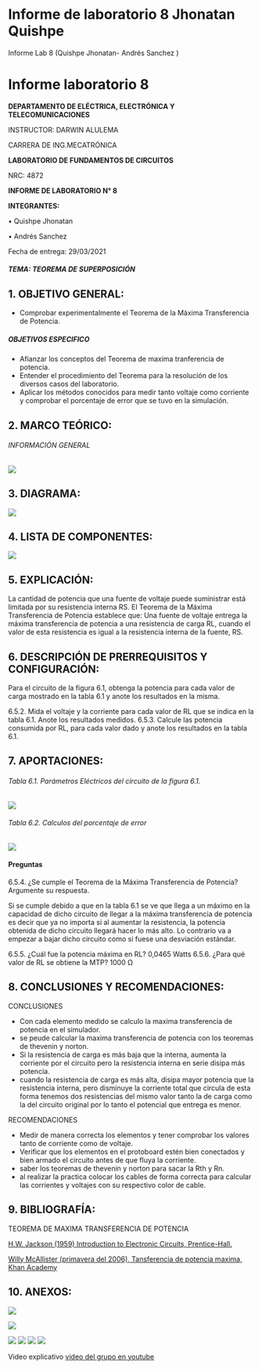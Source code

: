 # Informe de laboratorio 8 Jhonatan Quishpe 
Informe Lab 8 (Quishpe Jhonatan- Andrés Sanchez )
# Informe laboratorio 8

**DEPARTAMENTO DE ELÉCTRICA, ELECTRÓNICA Y TELECOMUNICACIONES**

INSTRUCTOR: DARWIN ALULEMA

CARRERA DE ING.MECATRÓNICA

**LABORATORIO DE FUNDAMENTOS DE CIRCUITOS**

NRC: 4872

**INFORME DE LABORATORIO N° 8**

**INTEGRANTES:**

•	 Quishpe Jhonatan

•	 Andrés Sanchez


Fecha de entrega: 29/03/2021




##### TEMA: TEOREMA DE SUPERPOSICIÓN

## 1.	OBJETIVO GENERAL:  
- Comprobar experimentalmente el Teorema de la Máxima Transferencia de Potencia.

##### OBJETIVOS ESPECIFICO
- Afianzar los conceptos del Teorema de maxima tranferencia de potencia.
- Entender el procedimiento del Teorema  para la resolución de los diversos casos del laboratorio.
- Aplicar los métodos conocidos para medir tanto voltaje como corriente y comprobar el porcentaje de error que se tuvo en la simulación.


## 2.	MARCO TEÓRICO: 
###### INFORMACIÓN GENERAL

![](https://fotos.subefotos.com/eaddb68b7e59f100f63eb53b41222f00o.jpg)



## 3.	DIAGRAMA: 

![](https://fotos.subefotos.com/804c531b0d08fbf1159dd3b935fb1354o.jpg)


## 4.	LISTA DE COMPONENTES: 
![](https://fotos.subefotos.com/583a2e6366596fc48462ad5cb2cb0063o.jpg)


## 5.	EXPLICACIÓN: 
La cantidad de potencia que una fuente de voltaje puede suministrar está limitada por su resistencia interna RS.
El Teorema de la Máxima Transferencia de Potencia establece que:
Una fuente de voltaje entrega la máxima transferencia de potencia a una resistencia de carga RL, cuando el valor de esta resistencia es igual a la resistencia interna de la fuente, RS.


## 6.	DESCRIPCIÓN DE PRERREQUISITOS Y CONFIGURACIÓN: 
Para el circuito de la figura 6.1, obtenga la potencia para cada valor de carga mostrado en la tabla 6.1 y anote los resultados en la misma.

6.5.2. Mida el voltaje y la corriente para cada valor de RL que se indica en la tabla 6.1. Anote los resultados medidos.
6.5.3. Calcule las potencia consumida por RL, para cada valor dado y anote los resultados en la tabla 6.1.



## 7.	APORTACIONES: 

###### Tabla 6.1. Parámetros Eléctricos del circuito de la figura 6.1.



![](https://fotos.subefotos.com/92e729b6692e4923df490437e64a0a6ao.jpg)


###### Tabla 6.2. Calculos del porcentaje de error

![](https://fotos.subefotos.com/fca5f7dbcdfa6ed4f2e11569d872d3a6o.jpg)


#### Preguntas
6.5.4. ¿Se cumple el Teorema de la Máxima Transferencia de Potencia? Argumente su respuesta.

Si se cumple debido a que en la tabla 6.1 se ve que llega a un máximo en la capacidad de dicho circuito de llegar a la máxima transferencia de potencia es decir que ya no importa si al aumentar la resistencia, la potencia obtenida de dicho circuito llegará hacer lo más alto. Lo contrario va a empezar a bajar dicho circuito como si fuese una desviación estándar.

6.5.5. ¿Cuál fue la potencia máxima en RL? 0,0465 Watts
6.5.6. ¿Para qué valor de RL se obtiene la MTP? 1000 Ω



## 8.	CONCLUSIONES Y RECOMENDACIONES: 

CONCLUSIONES 
-  Con cada elemento medido se calculo la maxima transferencia de potencia en el simulador.
- se peude calcular la maxima transferencia de potencia con los teoremas de thevenin y norton.
- Si la resistencia de carga es más baja que la interna, aumenta la corriente por el circuito pero la resistencia interna en serie disipa más potencia. 
- cuando la resistencia de carga es más alta, disipa mayor potencia que la resistencia interna, pero disminuye la corriente total que circula de esta forma tenemos dos resistencias del mismo valor tanto la de carga como la del circuito original  por lo tanto  el potencial que entrega es menor.

RECOMENDACIONES 
- Medir de manera correcta los elementos y tener comprobar los valores tanto de corriente como de voltaje.
- Verificar que los elementos en el protoboard estén bien conectados y bien armado el circuito antes de que fluya la corriente.
- saber los teoremas de thevenin y norton para sacar la Rth y Rn.
- al realizar la practica colocar los cables de forma correcta para calcular las corrientes y voltajes con su respectivo color de cable.

## 9.	BIBLIOGRAFÍA: 

TEOREMA DE MAXIMA TRANSFERENCIA DE POTENCIA 

[H.W. Jackson (1959) Introduction to Electronic Circuits, Prentice-Hall.](https://es.wikipedia.org/wiki/Teorema_de_m%C3%A1xima_potencia#:~:text=En%20ingenier%C3%ADa%20el%C3%A9ctrica%2C%20electricidad%20y,a%20la%20resistencia%20de%20fuente.)

[Willy McAllister (primavera del 2006), Tansferencia de potencia maxima, Khan Academy](https://lafisicayquimica.com/teorema-de-transferencia-de-potencia-maxima/)




## 10.	ANEXOS: 

![](https://fotos.subefotos.com/cd92e6a61bd117e489a0b53f2c44c7b2o.jpg)

![](https://fotos.subefotos.com/93e1694c708fb4250bd3303f2195cebeo.jpg)

![](https://fotos.subefotos.com/c56c179e704ce6863fc8d4b1e4a2232eo.jpg)
![](https://fotos.subefotos.com/e88dad33544edcde50c628689931abc4o.jpg)
![](https://fotos.subefotos.com/645b1b61da8228c8f3f4df3956984d25o.jpg)
![](https://fotos.subefotos.com/84813449986b12b66f7c318da43d808co.jpg)


Video explicativo 
[video del grupo en youtube](https://www.youtube.com/watch?v=7b4bbx8dIrA)
